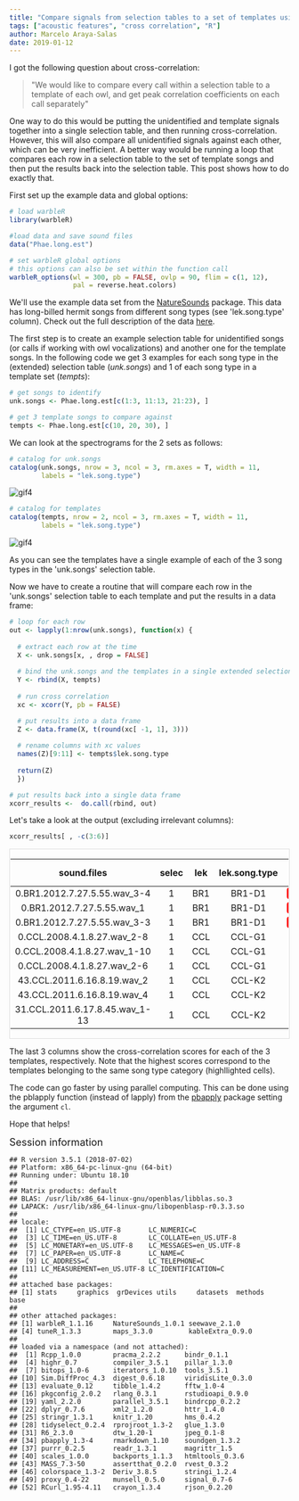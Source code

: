 ```yaml
---
title: "Compare signals from selection tables to a set of templates using cross-correlation"
tags: ["acoustic features", "cross correlation", "R"]
author: Marcelo Araya-Salas
date: 2019-01-12
---
```



I got the following question about cross-correlation:

> "We would like to compare every call within a selection table to a template of each owl, and get peak correlation coefficients on each call separately"

One way to do this would be putting the unidentified and template signals together into a single selection table, and then running cross-correlation. However, this will also compare all unidentified signals against each other, which can be very inefficient. A better way would be running a loop that compares each row in a selection table to the set of template songs and then put the results back into the selection table. This post shows how to do exactly that.

First set up the example data and global options:


```r
# load warbleR
library(warbleR)

#load data and save sound files
data("Phae.long.est")

# set warbleR global options
# this options can also be set within the function call
warbleR_options(wl = 300, pb = FALSE, ovlp = 90, flim = c(1, 12), 
                pal = reverse.heat.colors)
```

We'll use the example data set from the [NatureSounds](https://cran.r-project.org/package=NatureSounds) package. This data has long-billed hermit songs from different song types (see 'lek.song.type' column). Check out the full description of the data [here](https://marce10.github.io/NatureSounds/reference/Phae.long.est.html).

The first step is to create an example selection table for unidentified songs (or calls if working with owl vocalizations) and another one for the template songs. In the following code we get 3 examples for each song type in the (extended) selection table (*unk.songs*) and 1 of each song type in a template set (*tempts*):


```r
# get songs to identify
unk.songs <- Phae.long.est[c(1:3, 11:13, 21:23), ]

# get 3 template songs to compare against
tempts <- Phae.long.est[c(10, 20, 30), ]
```

We can look at the spectrograms for the 2 sets as follows:


```r
# catalog for unk.songs
catalog(unk.songs, nrow = 3, ncol = 3, rm.axes = T, width = 11, 
        labels = "lek.song.type")
```

![gif4](./img/calls_catalog.png)


```r
# catalog for templates
catalog(tempts, nrow = 2, ncol = 3, rm.axes = T, width = 11, 
        labels = "lek.song.type")
```


![gif4](./img/templt_catalog.png)

As you can see the templates have a single example of each of the 3 song types in the 'unk.songs' selection table.

Now we have to create a routine that will compare each row in the 'unk.songs' selection table to each template and put the results in a data frame: 


```r
# loop for each row
out <- lapply(1:nrow(unk.songs), function(x) {
  
  # extract each row at the time
  X <- unk.songs[x, , drop = FALSE]
  
  # bind the unk.songs and the templates in a single extended selection table
  Y <- rbind(X, tempts)
  
  # run cross correlation
  xc <- xcorr(Y, pb = FALSE)

  # put results into a data frame
  Z <- data.frame(X, t(round(xc[ -1, 1], 3)))
  
  # rename columns with xc values
  names(Z)[9:11] <- tempts$lek.song.type
  
  return(Z)
  })

# put results back into a single data frame
xcorr_results <-  do.call(rbind, out)
```

Let's take a look at the output (excluding irrelevant columns):


```r
xcorr_results[ , -c(3:6)]
```

<div style="border: 1px solid #ddd; padding: 1px;  font-size: 13px; margin-left: auto; margin-right: auto;" class="table table-striped"><table>
 <thead>
  <tr>
   <th style="text-align:center;"> sound.files </th>
   <th style="text-align:center;"> selec </th>
   <th style="text-align:center;"> lek </th>
   <th style="text-align:center;"> lek.song.type </th>
   <th style="text-align:center;"> BR1-D1 </th>
   <th style="text-align:center;"> CCL-G1 </th>
   <th style="text-align:center;"> CCL-K2 </th>
  </tr>
 </thead>
<tbody>
  <tr>
   <td style="text-align:center;"> 0.BR1.2012.7.27.5.55.wav_3-4 </td>
   <td style="text-align:center;"> 1 </td>
   <td style="text-align:center;"> BR1 </td>
   <td style="text-align:center;"> BR1-D1 </td>
   <td style="text-align:center;"> <span style=" font-weight: bold;    color: white;border-radius: 4px; padding-right: 4px; padding-left: 4px; background-color: red;">0.693</span> </td>
   <td style="text-align:center;"> <span style="     color: black;border-radius: 4px; padding-right: 4px; padding-left: 4px; background-color: white;">0.251</span> </td>
   <td style="text-align:center;"> <span style="     color: black;border-radius: 4px; padding-right: 4px; padding-left: 4px; background-color: white;">0.419</span> </td>
  </tr>
  <tr>
   <td style="text-align:center;"> 0.BR1.2012.7.27.5.55.wav_1 </td>
   <td style="text-align:center;"> 1 </td>
   <td style="text-align:center;"> BR1 </td>
   <td style="text-align:center;"> BR1-D1 </td>
   <td style="text-align:center;"> <span style=" font-weight: bold;    color: white;border-radius: 4px; padding-right: 4px; padding-left: 4px; background-color: red;">0.702</span> </td>
   <td style="text-align:center;"> <span style="     color: black;border-radius: 4px; padding-right: 4px; padding-left: 4px; background-color: white;">0.267</span> </td>
   <td style="text-align:center;"> <span style="     color: black;border-radius: 4px; padding-right: 4px; padding-left: 4px; background-color: white;">0.418</span> </td>
  </tr>
  <tr>
   <td style="text-align:center;"> 0.BR1.2012.7.27.5.55.wav_3-3 </td>
   <td style="text-align:center;"> 1 </td>
   <td style="text-align:center;"> BR1 </td>
   <td style="text-align:center;"> BR1-D1 </td>
   <td style="text-align:center;"> <span style=" font-weight: bold;    color: white;border-radius: 4px; padding-right: 4px; padding-left: 4px; background-color: red;">0.701</span> </td>
   <td style="text-align:center;"> <span style="     color: black;border-radius: 4px; padding-right: 4px; padding-left: 4px; background-color: white;">0.231</span> </td>
   <td style="text-align:center;"> <span style="     color: black;border-radius: 4px; padding-right: 4px; padding-left: 4px; background-color: white;">0.425</span> </td>
  </tr>
  <tr>
   <td style="text-align:center;"> 0.CCL.2008.4.1.8.27.wav_2-8 </td>
   <td style="text-align:center;"> 1 </td>
   <td style="text-align:center;"> CCL </td>
   <td style="text-align:center;"> CCL-G1 </td>
   <td style="text-align:center;"> <span style="     color: black;border-radius: 4px; padding-right: 4px; padding-left: 4px; background-color: white;">0.314</span> </td>
   <td style="text-align:center;"> <span style=" font-weight: bold;    color: white;border-radius: 4px; padding-right: 4px; padding-left: 4px; background-color: red;">0.752</span> </td>
   <td style="text-align:center;"> <span style="     color: black;border-radius: 4px; padding-right: 4px; padding-left: 4px; background-color: white;">0.485</span> </td>
  </tr>
  <tr>
   <td style="text-align:center;"> 0.CCL.2008.4.1.8.27.wav_1-10 </td>
   <td style="text-align:center;"> 1 </td>
   <td style="text-align:center;"> CCL </td>
   <td style="text-align:center;"> CCL-G1 </td>
   <td style="text-align:center;"> <span style="     color: black;border-radius: 4px; padding-right: 4px; padding-left: 4px; background-color: white;">0.298</span> </td>
   <td style="text-align:center;"> <span style=" font-weight: bold;    color: white;border-radius: 4px; padding-right: 4px; padding-left: 4px; background-color: red;">0.75</span> </td>
   <td style="text-align:center;"> <span style="     color: black;border-radius: 4px; padding-right: 4px; padding-left: 4px; background-color: white;">0.462</span> </td>
  </tr>
  <tr>
   <td style="text-align:center;"> 0.CCL.2008.4.1.8.27.wav_2-6 </td>
   <td style="text-align:center;"> 1 </td>
   <td style="text-align:center;"> CCL </td>
   <td style="text-align:center;"> CCL-G1 </td>
   <td style="text-align:center;"> <span style="     color: black;border-radius: 4px; padding-right: 4px; padding-left: 4px; background-color: white;">0.313</span> </td>
   <td style="text-align:center;"> <span style=" font-weight: bold;    color: white;border-radius: 4px; padding-right: 4px; padding-left: 4px; background-color: red;">0.755</span> </td>
   <td style="text-align:center;"> <span style="     color: black;border-radius: 4px; padding-right: 4px; padding-left: 4px; background-color: white;">0.493</span> </td>
  </tr>
  <tr>
   <td style="text-align:center;"> 43.CCL.2011.6.16.8.19.wav_2 </td>
   <td style="text-align:center;"> 1 </td>
   <td style="text-align:center;"> CCL </td>
   <td style="text-align:center;"> CCL-K2 </td>
   <td style="text-align:center;"> <span style="     color: black;border-radius: 4px; padding-right: 4px; padding-left: 4px; background-color: white;">0.471</span> </td>
   <td style="text-align:center;"> <span style="     color: black;border-radius: 4px; padding-right: 4px; padding-left: 4px; background-color: white;">0.38</span> </td>
   <td style="text-align:center;"> <span style=" font-weight: bold;    color: white;border-radius: 4px; padding-right: 4px; padding-left: 4px; background-color: red;">0.671</span> </td>
  </tr>
  <tr>
   <td style="text-align:center;"> 43.CCL.2011.6.16.8.19.wav_4 </td>
   <td style="text-align:center;"> 1 </td>
   <td style="text-align:center;"> CCL </td>
   <td style="text-align:center;"> CCL-K2 </td>
   <td style="text-align:center;"> <span style="     color: black;border-radius: 4px; padding-right: 4px; padding-left: 4px; background-color: white;">0.446</span> </td>
   <td style="text-align:center;"> <span style="     color: black;border-radius: 4px; padding-right: 4px; padding-left: 4px; background-color: white;">0.435</span> </td>
   <td style="text-align:center;"> <span style=" font-weight: bold;    color: white;border-radius: 4px; padding-right: 4px; padding-left: 4px; background-color: red;">0.726</span> </td>
  </tr>
  <tr>
   <td style="text-align:center;"> 31.CCL.2011.6.17.8.45.wav_1-13 </td>
   <td style="text-align:center;"> 1 </td>
   <td style="text-align:center;"> CCL </td>
   <td style="text-align:center;"> CCL-K2 </td>
   <td style="text-align:center;"> <span style="     color: black;border-radius: 4px; padding-right: 4px; padding-left: 4px; background-color: white;">0.41</span> </td>
   <td style="text-align:center;"> <span style="     color: black;border-radius: 4px; padding-right: 4px; padding-left: 4px; background-color: white;">0.456</span> </td>
   <td style="text-align:center;"> <span style=" font-weight: bold;    color: white;border-radius: 4px; padding-right: 4px; padding-left: 4px; background-color: red;">0.687</span> </td>
  </tr>
</tbody>
</table></div>

The last 3 columns show the cross-correlation scores for each of the 3 templates, respectively. Note that the highest scores correspond to the templates belonging to the same song type category (highllighted cells). 

The code can go faster by using parallel computing. This can be done using the pblapply function (instead of lapply) from the [pbapply](https://cran.r-project.org/package=NatureSounds) package setting the argument `cl`. 

Hope that helps!


<font size="4">Session information</font>


```
## R version 3.5.1 (2018-07-02)
## Platform: x86_64-pc-linux-gnu (64-bit)
## Running under: Ubuntu 18.10
## 
## Matrix products: default
## BLAS: /usr/lib/x86_64-linux-gnu/openblas/libblas.so.3
## LAPACK: /usr/lib/x86_64-linux-gnu/libopenblasp-r0.3.3.so
## 
## locale:
##  [1] LC_CTYPE=en_US.UTF-8       LC_NUMERIC=C              
##  [3] LC_TIME=en_US.UTF-8        LC_COLLATE=en_US.UTF-8    
##  [5] LC_MONETARY=en_US.UTF-8    LC_MESSAGES=en_US.UTF-8   
##  [7] LC_PAPER=en_US.UTF-8       LC_NAME=C                 
##  [9] LC_ADDRESS=C               LC_TELEPHONE=C            
## [11] LC_MEASUREMENT=en_US.UTF-8 LC_IDENTIFICATION=C       
## 
## attached base packages:
## [1] stats     graphics  grDevices utils     datasets  methods   base     
## 
## other attached packages:
## [1] warbleR_1.1.16     NatureSounds_1.0.1 seewave_2.1.0     
## [4] tuneR_1.3.3        maps_3.3.0         kableExtra_0.9.0  
## 
## loaded via a namespace (and not attached):
##  [1] Rcpp_1.0.0        pracma_2.2.2      bindr_0.1.1      
##  [4] highr_0.7         compiler_3.5.1    pillar_1.3.0     
##  [7] bitops_1.0-6      iterators_1.0.10  tools_3.5.1      
## [10] Sim.DiffProc_4.3  digest_0.6.18     viridisLite_0.3.0
## [13] evaluate_0.12     tibble_1.4.2      fftw_1.0-4       
## [16] pkgconfig_2.0.2   rlang_0.3.1       rstudioapi_0.9.0 
## [19] yaml_2.2.0        parallel_3.5.1    bindrcpp_0.2.2   
## [22] dplyr_0.7.6       xml2_1.2.0        httr_1.4.0       
## [25] stringr_1.3.1     knitr_1.20        hms_0.4.2        
## [28] tidyselect_0.2.4  rprojroot_1.3-2   glue_1.3.0       
## [31] R6_2.3.0          dtw_1.20-1        jpeg_0.1-8       
## [34] pbapply_1.3-4     rmarkdown_1.10    soundgen_1.3.2   
## [37] purrr_0.2.5       readr_1.3.1       magrittr_1.5     
## [40] scales_1.0.0      backports_1.1.3   htmltools_0.3.6  
## [43] MASS_7.3-50       assertthat_0.2.0  rvest_0.3.2      
## [46] colorspace_1.3-2  Deriv_3.8.5       stringi_1.2.4    
## [49] proxy_0.4-22      munsell_0.5.0     signal_0.7-6     
## [52] RCurl_1.95-4.11   crayon_1.3.4      rjson_0.2.20
```

